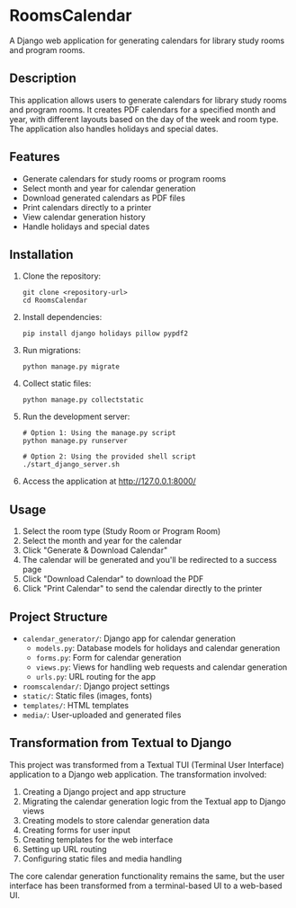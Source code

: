 # RoomsCalendar

A Django web application for generating calendars for library study rooms and program rooms.

## Description

This application allows users to generate calendars for library study rooms and program rooms. It creates PDF calendars
for a specified month and year, with different layouts based on the day of the week and room type. The application also
handles holidays and special dates.

## Features

- Generate calendars for study rooms or program rooms
- Select month and year for calendar generation
- Download generated calendars as PDF files
- Print calendars directly to a printer
- View calendar generation history
- Handle holidays and special dates

## Installation

1. Clone the repository:
   ```
   git clone <repository-url>
   cd RoomsCalendar
   ```

2. Install dependencies:
   ```
   pip install django holidays pillow pypdf2
   ```

3. Run migrations:
   ```
   python manage.py migrate
   ```

4. Collect static files:
   ```
   python manage.py collectstatic
   ```

5. Run the development server:
   ```
   # Option 1: Using the manage.py script
   python manage.py runserver

   # Option 2: Using the provided shell script
   ./start_django_server.sh
   ```

6. Access the application at http://127.0.0.1:8000/

## Usage

1. Select the room type (Study Room or Program Room)
2. Select the month and year for the calendar
3. Click "Generate & Download Calendar"
4. The calendar will be generated and you'll be redirected to a success page
5. Click "Download Calendar" to download the PDF
6. Click "Print Calendar" to send the calendar directly to the printer

## Project Structure

- `calendar_generator/`: Django app for calendar generation
    - `models.py`: Database models for holidays and calendar generation
    - `forms.py`: Form for calendar generation
    - `views.py`: Views for handling web requests and calendar generation
    - `urls.py`: URL routing for the app
- `roomscalendar/`: Django project settings
- `static/`: Static files (images, fonts)
- `templates/`: HTML templates
- `media/`: User-uploaded and generated files

## Transformation from Textual to Django

This project was transformed from a Textual TUI (Terminal User Interface) application to a Django web application. The
transformation involved:

1. Creating a Django project and app structure
2. Migrating the calendar generation logic from the Textual app to Django views
3. Creating models to store calendar generation data
4. Creating forms for user input
5. Creating templates for the web interface
6. Setting up URL routing
7. Configuring static files and media handling

The core calendar generation functionality remains the same, but the user interface has been transformed from a
terminal-based UI to a web-based UI.
